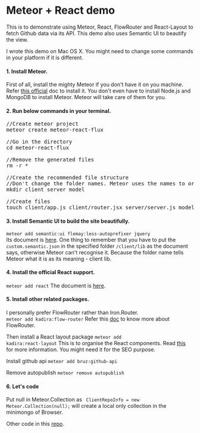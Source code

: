 # Meteor + React demo
This is to demonstrate using Meteor, React, FlowRouter and React-Layout to fetch Github data via its API. This demo also uses Semantic UI to beautify the view.

I wrote this demo on Mac OS X. You might need to change some commands in your platform if it is different.

#### 1. Install Meteor.
First of all, install the mighty Meteor if you don't have it on you machine. Refer [this official](https://www.meteor.com/install) doc to install it. You don't even have to install Node.js and MongoDB to install Meteor. Meteor will take care of them for you.

#### 2. Run below commands in your terminal.
<pre>
//Create meteor project
meteor create meteor-react-flux

//Go in the directory
cd meteor-react-flux

//Remove the generated files
rm -r *

//Create the recommended file structure
//Don't change the folder names. Meteor uses the names to organise the code
mkdir client server model

//Create files
touch client/app.js client/router.jsx server/server.js model/collections.js
</pre>

#### 3. Install Semantic UI to build the site beautifully.
```meteor add semantic:ui flemay:less-autoprefixer jquery```<br/>
Its document is [here](https://atmospherejs.com/semantic/ui). One thing to remember that you have to put the ```custom.semantic.json``` in the specified folder ```/client/lib``` as the document says, otherwise Meteor can't recognise it. Because the folder name tells Meteor what it is as its meaning - client lib.

#### 4. Install the official React support.
<code>meteor add react</code>
The document is [here](https://atmospherejs.com/meteor/react).

#### 5. Install other related packages.
I personally prefer FlowRouter rather than Iron.Router.    
<code>meteor add kadira:flow-router</code>
Refer this [doc](https://atmospherejs.com/kadira/flow-router) to know more about FlowRouter.

Then install a React layout package
<code>meteor add kadira:react-layout</code>
This is to organise the React components. Read [this](https://atmospherejs.com/kadira/react-layout) for more information. You might need it for the SEO purpose.

Install github api
<code>meteor add bruz:github-api</code>

Remove autopublish
<code>meteor remove autopublish</code>

#### 6. Let's code
Put null in Meteor.Collection as <code> ClientRepoInfo = new Meteor.Collection(null);</code> will create a local only collection in the minimongo of Browser.

Other code in this [repo]().

